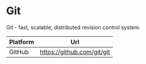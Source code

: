 # Git

Git - fast, scalable, distributed revision control system.

| Platform | Url                                                              |
|----------|------------------------------------------------------------------|
| GitHub   | https://github.com/git/git                                       |
